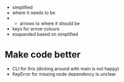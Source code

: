 * simplified
* where it needs to be
* - arrows to where it should be
* keys for arrow colours
* exapanded based on simplified
# Make code better
* CLI for this (dicking around with main is not happy)
* KeyError for missing node dependency is unclear
